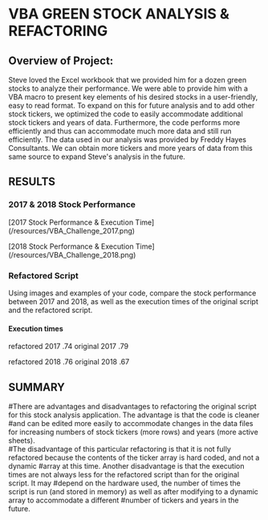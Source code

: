 # VBA GREEN STOCK ANALYSIS & REFACTORING

## Overview of Project: 
Steve loved the Excel workbook that we provided him for a dozen green stocks to analyze their performance.  We were able to provide him with a 
VBA macro to present key elements of his desired stocks in a user-friendly, easy to read format.  To expand on this for future analysis and to add other stock 
tickers, we optimized the code to easily accommodate additional stock tickers and years of data.  Furthermore, the code performs more efficiently and thus can
accommodate much more data and still run efficiently.  The data used in our analysis was provided by Freddy Hayes Consultants.  We can obtain more tickers and more 
years of data from this same source to expand Steve's analysis in the future.

## RESULTS

### 2017 & 2018 Stock Performance

[2017 Stock Performance & Execution Time] (/resources/VBA_Challenge_2017.png)

[2018 Stock Performance & Execution Time] (/resources/VBA_Challenge_2018.png)

### Refactored Script
 
Using images and examples of your code, compare the stock performance between 2017 and 2018, as well as the execution times of the original script and the 
refactored script.

#### Execution times
refactored 2017 .74
original 2017 .79

refactored 2018 .76
original 2018 .67


## SUMMARY

#There are advantages and disadvantages to refactoring the original script for this stock analysis application.  The advantage is that the code is cleaner
#and can be edited more easily to accommodate changes in the data files for increasing numbers of stock tickers (more rows) and years (more active sheets).  
#The disadvantage of this particular refactoring is that it is not fully refactored because the contents of the ticker array is hard coded, and not a dynamic
#array at this time.  Another disadvantage is that the execution times are not always less for the refactored script than for the original script.  It may
#depend on the hardware used, the number of times the script is run (and stored in memory) as well as after modifying to a dynamic array to accommodate a different
#number of tickers and years in the future.
